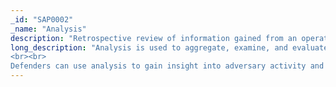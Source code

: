 ```yaml
---
_id: "SAP0002"
_name: "Analysis"
description: "Retrospective review of information gained from an operation ."
long_description: "Analysis is used to aggregate, examine, and evaluate the results of an operation. Analysis is useful for improving the defender's security posture through the synthesis of operational data. Additionally, analysis can be used to turn data into actionable intelligence about an adversary’s motivators, behaviors, tactics, and techniques.
<br><br>
Defenders can use analysis to gain insight into adversary activity and thus inform detection and analytics refinements. Reviewing the execution of an operation also provides feedback for the team to improve the quality of future operations. Finally, Analysis activities ensure that each operation is informed by the successes and learns from the failures of past operations."
---
```

